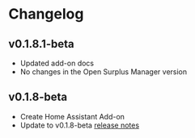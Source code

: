 # Changelog

## v0.1.8.1-beta

- Updated add-on docs
- No changes in the Open Surplus Manager version

## v0.1.8-beta

- Create Home Assistant Add-on
- Update to v0.1.8-beta [release notes](https://github.com/JoseRa9/OpenSurplusManager/releases/tag/v0.1.8-beta)
